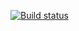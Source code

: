 [![Build status](https://ci.appveyor.com/api/projects/status/usrlwvsps57pa3sr?svg=true)](https://ci.appveyor.com/project/korobprog/ahj-webworkers-front)
